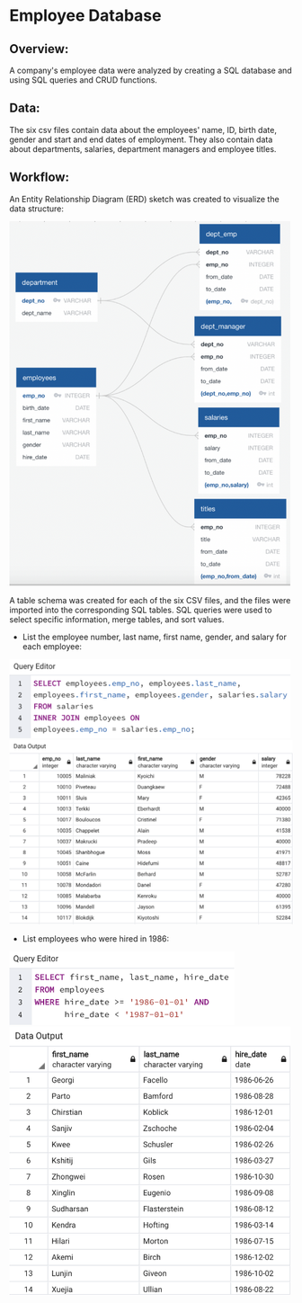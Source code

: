# Employee Database

## Overview:

A company's employee data were analyzed by creating a SQL database and using SQL queries and CRUD functions. 

## Data:

The six csv files contain data about the employees' name, ID, birth date, gender and start and end dates of employment. They also contain data about departments, salaries, department managers and employee titles.


## Workflow:

An Entity Relationship Diagram (ERD) sketch was created to visualize the data structure:

<img src="EmployeeSQL/ERD.png" width="500">

A table schema was created for each of the six CSV files, and the files were imported into the corresponding SQL tables. SQL queries were used to select specific information, merge tables, and sort values.

- List the employee number, last name, first name, gender, and salary for each employee:

<img src="images/query1.png" width="500">

<img src="images/output1.png" width="600">

- List employees who were hired in 1986:

<img src="images/query2.png" width="400">

<img src="images/output2.png" width="500">

